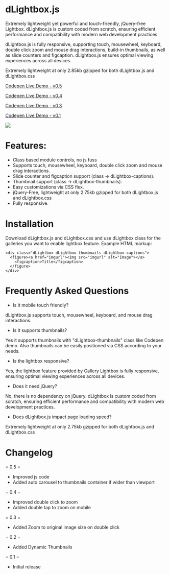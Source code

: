 # dLightbox.js

Extremely lightweight yet powerful and touch-friendly, jQuery-free Lightbox. dLightbox.js is custom coded from scratch, ensuring efficient performance and compatibility with modern web development practices.

dLightbox.js is fully responsive, supporting touch, mousewheel, keyboard, double click zoom and mouse drag interactions, build-in thumbnails, as well as slide counters and figcaption. dLightbox.js ensures optimal viewing experiences across all devices.

Extremely lightweight at only 2.85kb gzipped for both dLightbox.js and dLightbox.css


<a href="https://codepen.io/dmrhn/pen/vEOQxbL" target=_blank>Codepen Live Demo - v0.5</a>

<a href="https://codepen.io/dmrhn/pen/mdgZNNZ" target=_blank>Codepen Live Demo - v0.4</a>

<a href="https://codepen.io/dmrhn/pen/KKYbGXK" target=_blank>Codepen Live Demo - v0.3</a>

<a href="https://codepen.io/dmrhn/pen/abxYyQg" target=_blank>Codepen Live Demo - v0.1</a>

<img src="https://i.imgur.com/Djj1nv7.png">



# Features:

* Class based module controls, no js fuss
* Supports touch, mousewheel, keyboard, double click zoom and mouse drag interactions.
* Slide counter and figcaption support (class -> dLightbox-captions).
* Thumbnail support (class -> dLightbox-thumbnails).
* Easy customizations via CSS flex.
* jQuery-Free, lightweight at only 2.75kb gzipped for both dLightbox.js and dLightbox.css
* Fully responsive.

# Installation

Download dLightbox.js and dLightbox.css and use dLightbox class for the galleries you want to enable lightbox feature.
Example HTML markup:

```
<div class="dLightbox dLightbox-thumbnails dLightbox-captions">
  <figure><a href="imgurl"><img src="imgurl" alt="Image"></a>
    <figcaption>Title</figcaption>
  </figure>
</div>
```

# Frequently Asked Questions

* Is it mobile touch friendly? 

dLightbox.js supports touch, mousewheel, keyboard, and mouse drag interactions.

* Is it supports thumbnails?

Yes it supports thumbnails with "dLightbox-thumbnails" class like Codepen demo. Also thumbnails can be easily positioned via CSS according to your needs.

* Is the lightbox responsive?

Yes, the lightbox feature provided by Gallery Lightbox is fully responsive, ensuring optimal viewing experiences across all devices.

* Does it need jQuery?

No, there is no dependency on jQuery. dLightbox is custom coded from scratch, ensuring efficient performance and compatibility with modern web development practices.

* Does dLightbox.js impact page loading speed?

Extremely lightweight at only 2.75kb gzipped for both dLightbox.js and dLightbox.css

# Changelog

= 0.5 =
* Improved js code
* Added auto carousel to thumbnails container if wider than viewport

= 0.4 =
* Improved double click to zoom
* Added double tap to zoom on mobile

= 0.3 =
* Added Zoom to original image size on double click

= 0.2 =
* Added Dynamic Thumbnails

= 0.1 =
* Initial release

